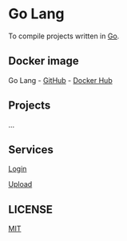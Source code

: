 # Go Lang

To compile projects written in [Go](https://go.dev/).

## Docker image

Go Lang - [GitHub](https://github.com/brtmvdl/docker-go) - [Docker Hub](https://hub.docker.com/r/tmvdl/go)

## Projects

...

## Services

[Login](./services/login/README.md)

[Upload](./services/upload/README.md)

## LICENSE

[MIT](./LICENSE)
